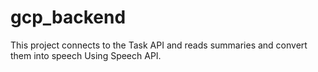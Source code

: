 # gcp_backend
This project connects to the Task API and reads summaries and convert them into speech Using Speech API.
